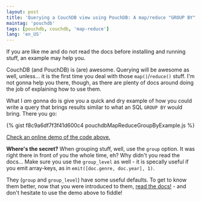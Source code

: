 ```yaml
---
layout: post
title: 'Querying a CouchDB view using PouchDB: A map/reduce "GROUP BY" example'
maintag: 'pouchdb'
tags: [pouchdb, couchdb, 'map-reduce']
lang: 'en_US'
---
```

If you are like me and do not read the docs before installing and running stuff, an example may help you.

CouchDB (and PouchDB) is (are) awesome. Querying will be awesome as well, unless... it is the first time you deal with those `map()`/`reduce()` stuff. I'm not gonna help you there, though, as there are plenty of docs around doing the job of explaining how to use them.
<!--more-->
What I *am* gonna do is give you a quick and dry example of how you could write a query that brings results similar to what an SQL `GROUP BY` would bring. There you go:

{% gist f8c9a6df7f3f41d600c4 pouchdbMapReduceGroupByExample.js %}

[Check an online demo of the code above.](http://jsbin.com/vijaga/1/edit?html,js,output)

**Where's the secret?** When grouping stuff, well, use the `group` option. It was right there in front of you the whole time, eh? Why didn't you read the docs... Make sure you use the `group_level` as well - it is specally useful if you emit array-keys, as in `emit([doc.genre, doc.year], 1)`.

They (`group` and `group_level`) have some useful defaults. To get to know them better, now that you were introduced to them, [read the docs!](http://pouchdb.com/api.html#query_database) - and don't hesitate to use the demo above to fiddle!

